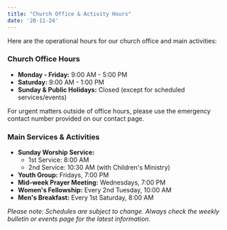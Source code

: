```yaml
---
title: "Church Office & Activity Hours"
date: '20-11-24'
---
```


Here are the operational hours for our church office and main activities:

### Church Office Hours

*   **Monday - Friday:** 9:00 AM - 5:00 PM
*   **Saturday:** 9:00 AM - 1:00 PM
*   **Sunday & Public Holidays:** Closed (except for scheduled services/events)

For urgent matters outside of office hours, please use the emergency contact number provided on our contact page.

### Main Services & Activities

*   **Sunday Worship Service:**
    *   1st Service: 8:00 AM
    *   2nd Service: 10:30 AM (with Children's Ministry)
*   **Youth Group:** Fridays, 7:00 PM
*   **Mid-week Prayer Meeting:** Wednesdays, 7:00 PM
*   **Women's Fellowship:** Every 2nd Tuesday, 10:00 AM
*   **Men's Breakfast:** Every 1st Saturday, 8:00 AM

_Please note: Schedules are subject to change. Always check the weekly bulletin or events page for the latest information._